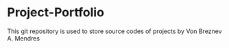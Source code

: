 # Project-Portfolio
This git repository is used to store source codes of projects by Von Breznev A. Mendres
